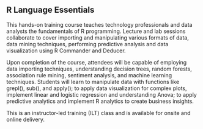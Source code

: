 ## R Language Essentials

This hands-on training course teaches technology professionals and data analysts the fundamentals of R programming. Lecture and lab sessions collaborate to cover importing and manipulating various formats of data, data mining techniques, performing predictive analysis and data visualization using R Commander and Deducer. 

Upon completion of the course, attendees will be capable of employing data importing techniques, understanding decision trees, random forests, association rule mining, sentiment analysis, and machine learning techniques. Students will learn to manipulate data with functions like grepl(), sub(), and apply(); to apply data visualization for complex plots, implement linear and logistic regression and understanding Anova; to apply predictive analytics and implement R analytics to create business insights.

This is an instructor-led training (ILT) class and is available for onsite and online delivery.
